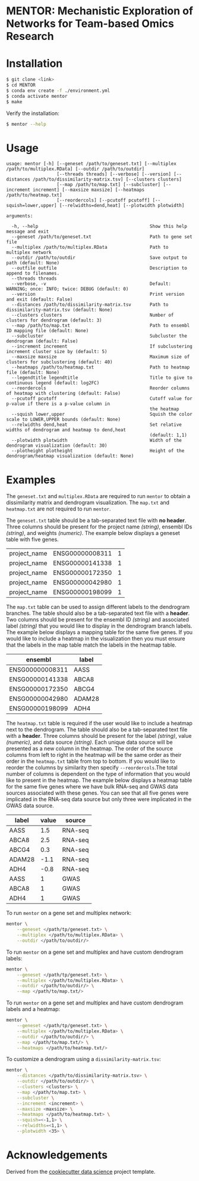 **MENTOR**: **M**echanistic **E**xploration of **N**etworks for **T**eam-based **O**mics **R**esearch
=======================

Installation
============

```sh
$ git clone <link>
$ cd MENTOR
$ conda env create -f ./environment.yml
$ conda activate mentor
$ make
```

Verify the installation:

```sh
$ mentor --help
```


Usage
=====

```
usage: mentor [-h] [--geneset /path/to/geneset.txt] [--multiplex /path/to/multiplex.RData] [--outdir /path/to/outdir]
                   [--threads threads] [--verbose] [--version] [--distances /path/to/dissimilarity-matrix.tsv] [--clusters clusters]
                   [--map /path/to/map.txt] [--subcluster] [--increment increment] [--maxsize maxsize] [--heatmaps /path/to/heatmap.txt]
                   [--reordercols] [--pcutoff pcutoff] [--squish=lower,upper] [--relwidths=dend,heat] [--plotwidth plotwidth]

arguments:

  -h, --help                                          Show this help message and exit
  --geneset /path/to/geneset.txt                      Path to gene set file
  --multiplex /path/to/multiplex.RData                Path to multiplex network
  --outdir /path/to/outdir                            Save output to path (default: None)
  --outfile outfile                                   Description to append to filenames.
  --threads threads                                    
  --verbose, -v                                       Default: WARNING; once: INFO; twice: DEBUG (default: 0)
  --version                                           Print version and exit (default: False)
  --distances /path/to/dissimilarity-matrix.tsv       Path to dissimilarity-matrix.tsv (default: None)
  --clusters clusters                                 Number of clusters for dendrogram (default: 3)
  --map /path/to/map.txt                              Path to ensembl ID mapping file (default: None)
  --subcluster                                        Subcluster the dendrogram (default: False)   
  --increment increment                               If subclustering increment cluster size by (default: 5)
  --maxsize maxsize                                   Maximum size of clusters for subclustering (default: 40)
  --heatmaps /path/to/heatmap.txt                     Path to heatmap file (default: None)
  --legendtitle legendtitle                           Title to give to continuous legend (default: log2FC)
  --reordercols                                       Reorder columns of heatmap with clustering (default: False)
  --pcutoff pcutoff                                   Cutoff value for p-value if there is a p-value column in
                                                      the heatmap
  --squish lower,upper                                Squish the color scale to LOWER,UPPER bounds (default: None)
  --relwidths dend,heat                               Set relative widths of dendrogram and heatmap to dend,heat
                                                      (default: 1,1)
  --plotwidth plotwidth                               Width of the dendrogram visualization (default: 30)
  --plotheight plotheight                             Height of the dendrogram/heatmap visualization (default: None)
```

Examples
========

The `geneset.txt` and `multiplex.RData` are required to run `mentor` to obtain a dissimilarity matrix and dendrogram visualization. The `map.txt` and `heatmap.txt` are not required to run `mentor`.

The `geneset.txt` table should be a tab-separated text file with **no header**. Three columns should be present for the project name *(string)*, ensembl IDs *(string)*, and weights *(numeric)*. The example below displays a geneset table with five genes. 

|              |                 |   |
| ------------ | --------------- | - |
| project_name | ENSG00000008311 | 1 |
| project_name | ENSG00000141338 | 1 |
| project_name | ENSG00000172350 | 1 |
| project_name | ENSG00000042980 | 1 |
| project_name | ENSG00000198099 | 1 |

The `map.txt` table can be used to assign different labels to the dendrogram branches. The table should also be a tab-separated text file with a **header**. Two columns should be present for the ensembl ID *(string)* and associated label *(string)* that you would like to display in the dendrogram branch labels. The example below displays a mapping table for the same five genes. If you would like to include a heatmap in the visualization then you must ensure that the labels in the map table match the labels in the heatmap table.

|     ensembl     |  label  |
| --------------- | ------- |
| ENSG00000008311 |   AASS  |
| ENSG00000141338 |  ABCA8  |
| ENSG00000172350 |  ABCG4  |
| ENSG00000042980 | ADAM28  |
| ENSG00000198099 |   ADH4  |

The `heatmap.txt` table is required if the user would like to include a heatmap next to the dendrogram. The table should also be a tab-separated text file with a **header**. Three columns should be present for the label *(string)*, value *(numeric)*, and data source *(string)*. Each unique data source will be presented as a new column in the heatmap. The order of the source columns from left to right in the heatmap will be the same order as their order in the `heatmap.txt` table from top to bottom. If you would like to reorder the columns by similarity then specify `--reordercols`.The total number of columns is dependent on the type of information that you would like to present in the heatmap. The example below displays a heatmap table for the same five genes where we have bulk RNA-seq and GWAS data sources associated with these genes. You can see that all five genes were implicated in the RNA-seq data source but only three were implicated in the GWAS data source.

|  label  |  value  |  source  |
| ------- | ------- | -------- |
|   AASS  |   1.5   |  RNA-seq |
|  ABCA8  |   2.5   |  RNA-seq |
|  ABCG4  |   0.3   |  RNA-seq |
| ADAM28  |   -1.1  |  RNA-seq |
|   ADH4  |   -0.8  |  RNA-seq |
|   AASS  |    1    |   GWAS   |
|  ABCA8  |    1    |   GWAS   |
|   ADH4  |    1    |   GWAS   |

To run `mentor` on a gene set and multiplex network:

```sh
mentor \
    --geneset </path/tp/geneset.txt> \
    --multiplex </path/to/multiplex.RData> \
    --outdir </path/to/outdir/>
```

To run `mentor` on a gene set and multiplex and have custom dendrogram labels:

```sh
mentor \
    --geneset </path/tp/geneset.txt> \
    --multiplex </path/to/multiplex.RData> \
    --outdir </path/to/outdir/> \
    --map </path/to/map.txt/>
```

To run `mentor` on a gene set and multiplex and have custom dendrogram labels and a heatmap:

```sh
mentor \
    --geneset </path/tp/geneset.txt> \
    --multiplex </path/to/multiplex.RData> \
    --outdir </path/to/outdir/> \
    --map </path/to/map.txt/> \
    --heatmaps </path/to/heatmap.txt/>
```

To customize a dendrogram using a `dissimilarity-matrix.tsv`: 

```sh
mentor \
    --distances </path/to/dissimilarity-matrix.tsv> \
    --outdir </path/to/outdir/> \
    --clusters <clusters> \
    --map </path/to/map.txt> \
    --subcluster \
    --increment <increment> \
    --maxsize <maxsize> \
    --heatmaps </path/to/heatmap.txt> \
    --squish=<-1,1> \
    --relwidths=<1,1> \
    --plotwidth <35> \
```

Acknowledgements
================

Derived from the [cookiecutter data science][] project template.


<!-- LINKS -->

[cookiecutter data science]: https://drivendata.github.io/cookiecutter-data-science/
[software_release_life_cycle]: https://en.wikipedia.org/wiki/Software_release_life_cycle

<!-- END -->
